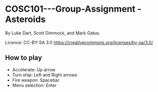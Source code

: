 # COSC101---Group-Assignment - Asteroids
By Luke Dart, Scott Dimmock, and Mark Gatus.

Licence: CC-BY-SA 3.0 https://creativecommons.org/licenses/by-sa/3.0/

## How to play
- Accelerate:     Up arrow
- Turn ship:      Left and Right arrows
- Fire weapon:    Spacebar
- Menu selection: Enter


